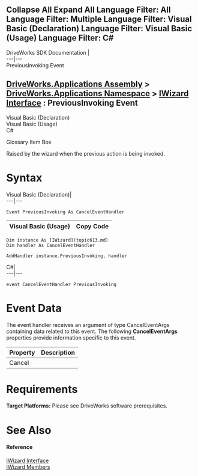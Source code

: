Collapse All Expand All Language Filter: All  Language Filter: Multiple  Language Filter: Visual Basic (Declaration) Language Filter: Visual Basic (Usage) Language Filter: C#  
---  
DriveWorks SDK Documentation  |   
---|---  
PreviousInvoking Event   
  
[DriveWorks.Applications Assembly](topic13.md) > [DriveWorks.Applications Namespace](topic16.md) > [IWizard Interface](topic613.md) : PreviousInvoking Event  
---  
  
Visual Basic (Declaration)    
Visual Basic (Usage)    
C# 

Glossary Item Box

Raised by the wizard when the previous action is being invoked. 

# Syntax

Visual Basic (Declaration)|   
---|---  
      
    
    Event PreviousInvoking As CancelEventHandler  
  
Visual Basic (Usage)| Copy Code  
---|---  
      
    
    Dim instance As [IWizard](topic613.md)
    Dim handler As CancelEventHandler
     
    AddHandler instance.PreviousInvoking, handler  
  
C#|   
---|---  
      
    
    event CancelEventHandler PreviousInvoking  
  
# Event Data

The event handler receives an argument of type CancelEventArgs containing data related to this event. The following **CancelEventArgs** properties provide information specific to this event.

Property| Description  
---|---  
Cancel|   
  
# Requirements

**Target Platforms:** Please see DriveWorks software prerequisites.

# See Also

#### Reference

[IWizard Interface](topic613.md)   
[IWizard Members](topic614.md)


